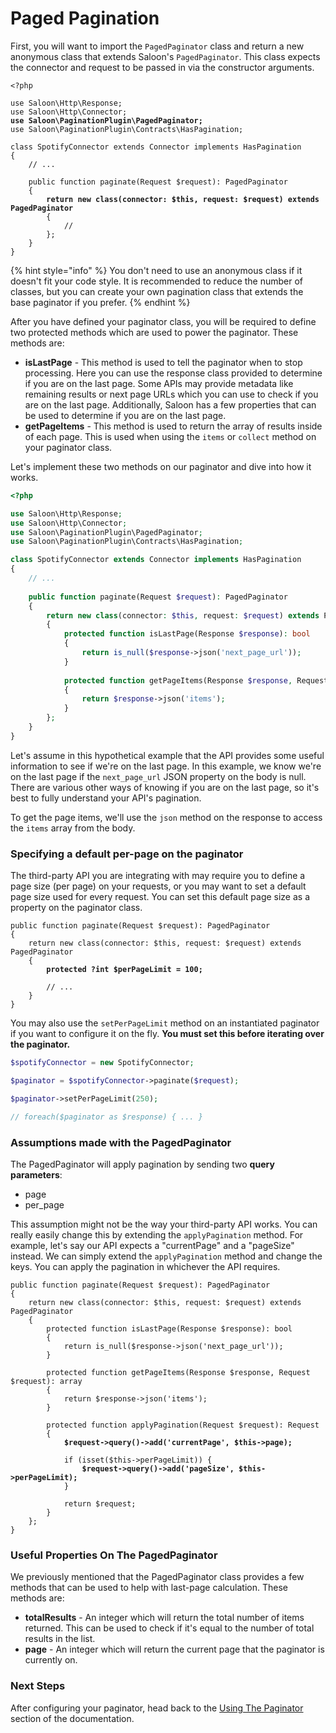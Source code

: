 # Paged Pagination

First, you will want to import the `PagedPaginator` class and return a new anonymous class that extends Saloon's `PagedPaginator`. This class expects the connector and request to be passed in via the constructor arguments.

<pre class="language-php"><code class="lang-php">&#x3C;?php

use Saloon\Http\Response;
use Saloon\Http\Connector;
<strong>use Saloon\PaginationPlugin\PagedPaginator;
</strong>use Saloon\PaginationPlugin\Contracts\HasPagination;

class SpotifyConnector extends Connector implements HasPagination
{
    // ...
    
    public function paginate(Request $request): PagedPaginator
    {
<strong>        return new class(connector: $this, request: $request) extends PagedPaginator
</strong>        {
            //
        };
    }
}
</code></pre>

{% hint style="info" %}
You don't need to use an anonymous class if it doesn't fit your code style. It is recommended to reduce the number of classes, but you can create your own pagination class that extends the base paginator if you prefer.
{% endhint %}

After you have defined your paginator class, you will be required to define two protected methods which are used to power the paginator. These methods are:

* **isLastPage** - This method is used to tell the paginator when to stop processing. Here you can use the response class provided to determine if you are on the last page. Some APIs may provide metadata like remaining results or next page URLs which you can use to check if you are on the last page. Additionally, Saloon has a few properties that can be used to determine if you are on the last page.
* **getPageItems** - This method is used to return the array of results inside of each page. This is used when using the `items` or `collect` method on your paginator class.

Let's implement these two methods on our paginator and dive into how it works.

```php
<?php

use Saloon\Http\Response;
use Saloon\Http\Connector;
use Saloon\PaginationPlugin\PagedPaginator;
use Saloon\PaginationPlugin\Contracts\HasPagination;

class SpotifyConnector extends Connector implements HasPagination
{
    // ...
    
    public function paginate(Request $request): PagedPaginator
    {
        return new class(connector: $this, request: $request) extends PagedPaginator
        {
            protected function isLastPage(Response $response): bool
            {
                return is_null($response->json('next_page_url'));
            }
            
            protected function getPageItems(Response $response, Request $request): array
            {
                return $response->json('items');
            }
        };
    }
}
```

Let's assume in this hypothetical example that the API provides some useful information to see if we're on the last page. In this example, we know we're on the last page if the `next_page_url` JSON property on the body is null. There are various other ways of knowing if you are on the last page, so it's best to fully understand your API's pagination.&#x20;

To get the page items, we'll use the `json` method on the response to access the `items` array from the body.

### Specifying a default per-page on the paginator

The third-party API you are integrating with may require you to define a page size (per page) on your requests, or you may want to set a default page size used for every request. You can set this default page size as a property on the paginator class.&#x20;

<pre class="language-php"><code class="lang-php">public function paginate(Request $request): PagedPaginator
{
    return new class(connector: $this, request: $request) extends PagedPaginator
    {
<strong>        protected ?int $perPageLimit = 100;
</strong>        
        // ...
    }
}
</code></pre>

You may also use the `setPerPageLimit` method on an instantiated paginator if you want to configure it on the fly. **You must set this before iterating over the paginator.**&#x20;

```php
$spotifyConnector = new SpotifyConnector;

$paginator = $spotifyConnector->paginate($request);

$paginator->setPerPageLimit(250);

// foreach($paginator as $response) { ... }
```

### **Assumptions made with the PagedPaginator**

The PagedPaginator will apply pagination by sending two **query parameters**:

* page
* per\_page

This assumption might not be the way your third-party API works. You can really easily change this by extending the `applyPagination` method. For example, let's say our API expects a "currentPage" and a "pageSize" instead. We can simply extend the `applyPagination` method and change the keys. You can apply the pagination in whichever the API requires.

<pre class="language-php"><code class="lang-php">public function paginate(Request $request): PagedPaginator
{
    return new class(connector: $this, request: $request) extends PagedPaginator
    {
        protected function isLastPage(Response $response): bool
        {
            return is_null($response->json('next_page_url'));
        }
        
        protected function getPageItems(Response $response, Request $request): array
        {
            return $response->json('items');
        }
        
        protected function applyPagination(Request $request): Request
        {
<strong>            $request->query()->add('currentPage', $this->page);
</strong>    
            if (isset($this->perPageLimit)) {
<strong>                $request->query()->add('pageSize', $this->perPageLimit);
</strong>            }
    
            return $request;
        }
    };
}
</code></pre>

### **Useful Properties On The PagedPaginator**

We previously mentioned that the PagedPaginator class provides a few methods that can be used to help with last-page calculation. These methods are:

* **totalResults** - An integer which will return the total number of items returned. This can be used to check if it's equal to the number of total results in the list.
* **page** - An integer which will return the current page that the paginator is currently on.

### Next Steps

After configuring your paginator, head back to the [Using The Paginator](./#using-the-paginator) section of the documentation.
